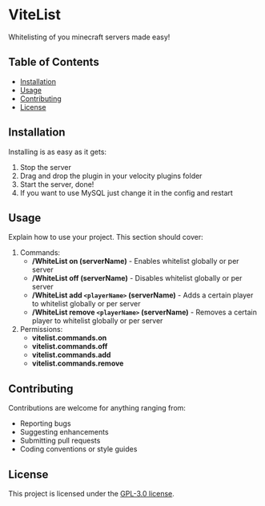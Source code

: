 # ViteList

Whitelisting of you minecraft servers made easy!

## Table of Contents

- [Installation](#installation)
- [Usage](#usage)
- [Contributing](#contributing)
- [License](#license)

## Installation

Installing is as easy as it gets:

1. Stop the server
2. Drag and drop the plugin in your velocity plugins folder
3. Start the server, done!
4. If you want to use MySQL just change it in the config and restart

## Usage

Explain how to use your project. This section should cover:

1. Commands:
    * **/WhiteList on (serverName)** - Enables whitelist globally or per server
    * **/WhiteList off (serverName)** - Disables whitelist globally or per server
    * **/WhiteList add `<playerName>` (serverName)** - Adds a certain player to whitelist globally or per server
    * **/WhiteList remove `<playerName>` (serverName)** - Removes a certain player to whitelist globally or per server
2. Permissions:
    * **vitelist.commands.on**
    * **vitelist.commands.off**
    * **vitelist.commands.add**
    * **vitelist.commands.remove**

## Contributing

Contributions are welcome for anything ranging from:

- Reporting bugs
- Suggesting enhancements
- Submitting pull requests
- Coding conventions or style guides

## License

This project is licensed under the [GPL-3.0 license](LICENSE.md).